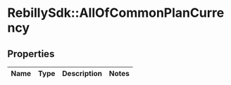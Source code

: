 # RebillySdk::AllOfCommonPlanCurrency

## Properties
Name | Type | Description | Notes
------------ | ------------- | ------------- | -------------

